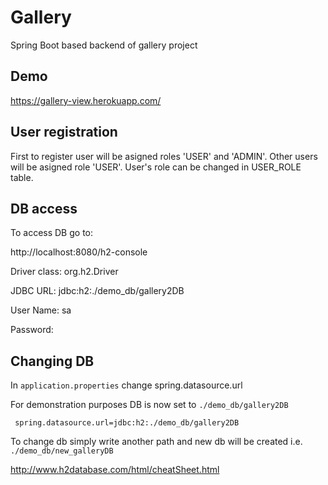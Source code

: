 # Gallery
Spring Boot based backend of gallery project

## Demo
https://gallery-view.herokuapp.com/

## User registration

First to register user will be asigned roles 'USER' and 'ADMIN'. 
Other users will be asigned role 'USER'.
User's role can be changed in USER_ROLE table.

## DB access

To access DB go to:

http://localhost:8080/h2-console

<p>Driver class:  org.h2.Driver</p>
<p>JDBC URL: jdbc:h2:./demo_db/gallery2DB</p>
<p>User Name: sa</p>
<p>Password: </p>

## Changing DB 

In <code>application.properties</code> change spring.datasource.url

For demonstration purposes DB is now set to <code>./demo_db/gallery2DB</code>

<code> spring.datasource.url=jdbc:h2:./demo_db/gallery2DB </code>

To change db simply write another path and new db will be created
i.e. <code>./demo_db/new_galleryDB</code>

http://www.h2database.com/html/cheatSheet.html
